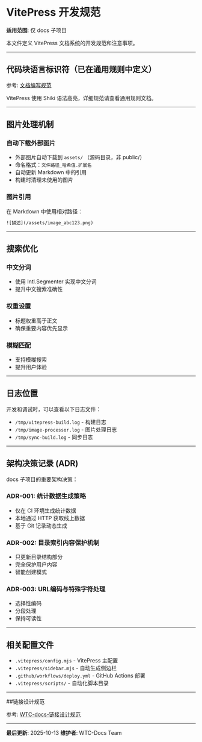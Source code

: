 # VitePress 开发规范

**适用范围**: 仅 docs 子项目

本文件定义 VitePress 文档系统的开发规范和注意事项。

---

## 代码块语言标识符（已在通用规则中定义）

参考: [文档编写规范](/工程-工具/ai-rules/shared/doc-writing)

VitePress 使用 Shiki 语法高亮，详细规范请查看通用规则文档。

---

## 图片处理机制

### 自动下载外部图片

- 外部图片自动下载到 `assets/` （源码目录，非 public/）
- 命名格式：`文件路径_哈希值.扩展名`
- 自动更新 Markdown 中的引用
- 构建时清理未使用的图片

### 图片引用

在 Markdown 中使用相对路径：

```txt
![描述](/assets/image_abc123.png)
```

---

## 搜索优化

### 中文分词

- 使用 Intl.Segmenter 实现中文分词
- 提升中文搜索准确性

### 权重设置

- 标题权重高于正文
- 确保重要内容优先显示

### 模糊匹配

- 支持模糊搜索
- 提升用户体验

---

## 日志位置

开发和调试时，可以查看以下日志文件：

- `/tmp/vitepress-build.log` - 构建日志
- `/tmp/image-processor.log` - 图片处理日志
- `/tmp/sync-build.log` - 同步日志

---

## 架构决策记录 (ADR)

docs 子项目的重要架构决策：

### ADR-001: 统计数据生成策略

- 仅在 CI 环境生成统计数据
- 本地通过 HTTP 获取线上数据
- 基于 Git 记录动态生成

### ADR-002: 目录索引内容保护机制

- 只更新目录结构部分
- 完全保护用户内容
- 智能创建模式

### ADR-003: URL编码与特殊字符处理

- 选择性编码
- 分段处理
- 保持可读性

---

## 相关配置文件

- `.vitepress/config.mjs` - VitePress 主配置
- `.vitepress/sidebar.mjs` - 自动生成侧边栏
- `.github/workflows/deploy.yml` - GitHub Actions 部署
- `.vitepress/scripts/` - 自动化脚本目录

---

##链接设计规范

参考: [WTC-docs-链接设计规范](/工程-工具/WTC-docs链接设计规范)

---

**最后更新**: 2025-10-13
**维护者**: WTC-Docs Team
